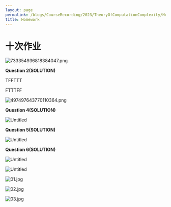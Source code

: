 ```yaml
---
layout: page
permalink: /blogs/CourseRecording/2023/TheoryOfComputationComplexity/Homework/index.html
title: Homework
---
```



# 十次作业

![733354936818384047.png](%E5%8D%81%E6%AC%A1%E4%BD%9C%E4%B8%9A%2069bb7a524c2346919ef9270c5eeb7761/733354936818384047.png)

**Question 2(SOLUTION)**

TFFTTT

FTTTFF

![497497643770110364.png](%E5%8D%81%E6%AC%A1%E4%BD%9C%E4%B8%9A%2069bb7a524c2346919ef9270c5eeb7761/497497643770110364.png)

**Question 4(SOLUTION)**

![Untitled](%E5%8D%81%E6%AC%A1%E4%BD%9C%E4%B8%9A%2069bb7a524c2346919ef9270c5eeb7761/Untitled.png)

**Question 5(SOLUTION)**

![Untitled](%E5%8D%81%E6%AC%A1%E4%BD%9C%E4%B8%9A%2069bb7a524c2346919ef9270c5eeb7761/Untitled%201.png)

**Question 6(SOLUTION)**

![Untitled](%E5%8D%81%E6%AC%A1%E4%BD%9C%E4%B8%9A%2069bb7a524c2346919ef9270c5eeb7761/Untitled%202.png)

![Untitled](%E5%8D%81%E6%AC%A1%E4%BD%9C%E4%B8%9A%2069bb7a524c2346919ef9270c5eeb7761/Untitled%203.png)

![01.jpg](%E5%8D%81%E6%AC%A1%E4%BD%9C%E4%B8%9A%2069bb7a524c2346919ef9270c5eeb7761/01.jpg)

![02.jpg](%E5%8D%81%E6%AC%A1%E4%BD%9C%E4%B8%9A%2069bb7a524c2346919ef9270c5eeb7761/02.jpg)

![03.jpg](%E5%8D%81%E6%AC%A1%E4%BD%9C%E4%B8%9A%2069bb7a524c2346919ef9270c5eeb7761/03.jpg)